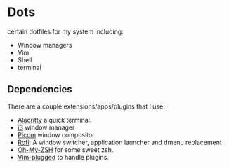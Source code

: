 # Dots 
certain dotfiles for my system including:
  - Window managers
  - Vim
  - Shell
  - terminal
## Dependencies
There are a couple extensions/apps/plugins that I use:
  - [Alacritty] a quick terminal.
  - [i3] window manager
  - [Picom] window compositor
  - [Rofi]: A window switcher, application launcher and dmenu replacement 
  - [Oh-My-ZSH] for some sweet zsh.
  - [Vim-plugged] to handle plugins.
  
  [Oh-My-ZSH]: https://ohmyz.sh/
  [Vim-plugged]: https://github.com/junegunn/vim-plug
  [Alacritty]: https://github.com/alacritty/alacritty
  [Rofi]: https://github.com/davatorium/rofi
  [i3]: https://i3wm.org/
  [Picom]: https://wiki.archlinux.org/index.php/Picom
  
